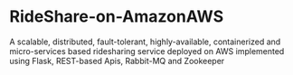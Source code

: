 # RideShare-on-AmazonAWS

A scalable, distributed, fault-tolerant, highly-available, containerized
and micro-services based ridesharing service deployed on AWS implemented
using Flask, REST-based Apis, Rabbit-MQ and Zookeeper
